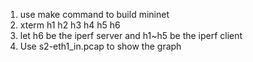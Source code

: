 1. use make command to build mininet
2. xterm h1 h2 h3 h4 h5 h6
3. let h6 be the iperf server and h1~h5 be the iperf client
4. Use s2-eth1_in.pcap to show the graph